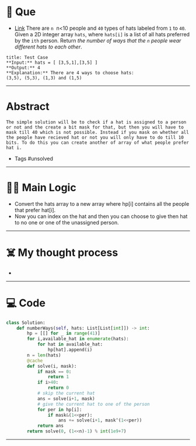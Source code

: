 # 🧩 Que
- [Link](https://leetcode.com/problems/number-of-ways-to-wear-different-hats-to-each-other/)
There are `n`  n<10 people and `40` types of hats labeled from `1` to `40`. Given a 2D integer array `hats`, where `hats[i]` is a list of all hats preferred by the `ith` person. Return _the number of ways that the `n` people wear different hats to each other_.
```ad-question
title: Test Case
**Input:** hats = [ [3,5,1],[3,5] ]
**Output:** 4
**Explanation:** There are 4 ways to choose hats:
(3,5), (5,3), (1,3) and (1,5)
```

---
# Abstract
```ad-abstract
The simple solution will be to check if a hat is assigned to a person or not and the create a bit mask for that, but then you will have to mask till 40 which is not possible. Instead if you mask on whether all the people have recieved hat or not you will only have to do till 10 bits. To do this you can create another of array of what people prefer hat i.
```

- Tags #unsolved  
--- 
# 🕵️‍♂️ Main Logic
- Convert the hats array to a new array where hp[i] contains all the people that prefer hat[i].
- Now you can index on the hat and then you can choose to give then hat to no one or one of the unassigned person.

---
# ☠️ My thought process
- 
---

# 💻 Code
```python
class Solution:
    def numberWays(self, hats: List[List[int]]) -> int:
        hp = [[] for _ in range(41)]
        for i,available_hat in enumerate(hats):
            for hat in available_hat:
                hp[hat].append(i)
        n = len(hats)
        @cache
        def solve(i, mask):
            if mask == 0:
                return 1
            if i>40:
                return 0
            # skip the current hat
            ans = solve(i+1, mask)
            # give the current hat to one of the person 
            for per in hp[i]:
                if mask&(1<<per):
                    ans += solve(i+1, mask^(1<<per))
            return ans
        return solve(0, (1<<n)-1) % int(1e9+7)
```
---
